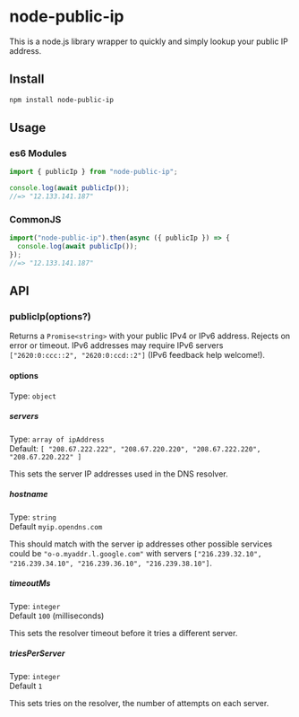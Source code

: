 # node-public-ip

This is a node.js library wrapper to quickly and simply lookup your public IP address.

## Install

```sh
npm install node-public-ip
```

## Usage

### es6 Modules

```js
import { publicIp } from "node-public-ip";

console.log(await publicIp());
//=> "12.133.141.187"
```

### CommonJS

```js
import("node-public-ip").then(async ({ publicIp }) => {
  console.log(await publicIp());
});
//=> "12.133.141.187"
```

## API

### publicIp(options?)

Returns a `Promise<string>` with your public IPv4 or IPv6 address. Rejects on error or timeout. IPv6 addresses may require IPv6 servers `["2620:0:ccc::2", "2620:0:ccd::2"]` (IPv6 feedback help welcome!).

#### options

Type: `object`

##### servers

Type: `array of ipAddress`\
Default: `[ "208.67.222.222", "208.67.220.220", "208.67.222.220", "208.67.220.222" ]`

This sets the server IP addresses used in the DNS resolver.

##### hostname

Type: `string`\
Default `myip.opendns.com`

This should match with the server ip addresses other possible services could be `"o-o.myaddr.l.google.com"` with servers `["216.239.32.10", "216.239.34.10", "216.239.36.10", "216.239.38.10"]`.

##### timeoutMs

Type: `integer`\
Default `100` (milliseconds)

This sets the resolver timeout before it tries a different server.

##### triesPerServer

Type: `integer`\
Default `1`

This sets tries on the resolver, the number of attempts on each server.
